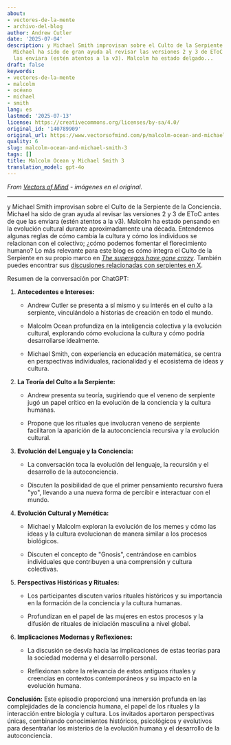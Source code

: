 ```yaml
---
about:
- vectores-de-la-mente
- archivo-del-blog
author: Andrew Cutler
date: '2025-07-04'
description: y Michael Smith improvisan sobre el Culto de la Serpiente de la Conciencia.
  Michael ha sido de gran ayuda al revisar las versiones 2 y 3 de EToC antes de que
  las enviara (estén atentos a la v3). Malcolm ha estado delgado...
draft: false
keywords:
- vectores-de-la-mente
- malcolm
- océano
- michael
- smith
lang: es
lastmod: '2025-07-13'
license: https://creativecommons.org/licenses/by-sa/4.0/
original_id: '140789909'
original_url: https://www.vectorsofmind.com/p/malcolm-ocean-and-michael-smith-3
quality: 6
slug: malcolm-ocean-and-michael-smith-3
tags: []
title: Malcolm Ocean y Michael Smith 3
translation_model: gpt-4o
---
```


*From [Vectors of Mind](https://www.vectorsofmind.com/p/malcolm-ocean-and-michael-smith-3) - imágenes en el original.*

---

y Michael Smith improvisan sobre el Culto de la Serpiente de la Conciencia. Michael ha sido de gran ayuda al revisar las versiones 2 y 3 de EToC antes de que las enviara (estén atentos a la v3). Malcolm ha estado pensando en la evolución cultural durante aproximadamente una década. Entendemos algunas reglas de cómo cambia la cultura y cómo los individuos se relacionan con el colectivo; ¿cómo podemos fomentar el florecimiento humano? Lo más relevante para este blog es cómo integra el Culto de la Serpiente en su propio marco en _[The superegos have gone crazy](https://malcolmocean.com/2023/07/superego-conflict-and-evolution/)_. También puedes encontrar sus [discusiones relacionadas con serpientes en X](https://twitter.com/search?q=%40malcolm_ocean%20vectorsofmind.com&src=typed_query).

Resumen de la conversación por ChatGPT:

  1. **Antecedentes e Intereses:**

     * Andrew Cutler se presenta a sí mismo y su interés en el culto a la serpiente, vinculándolo a historias de creación en todo el mundo.

     * Malcolm Ocean profundiza en la inteligencia colectiva y la evolución cultural, explorando cómo evoluciona la cultura y cómo podría desarrollarse idealmente.

     * Michael Smith, con experiencia en educación matemática, se centra en perspectivas individuales, racionalidad y el ecosistema de ideas y cultura.

  2. **La Teoría del Culto a la Serpiente:**

     * Andrew presenta su teoría, sugiriendo que el veneno de serpiente jugó un papel crítico en la evolución de la conciencia y la cultura humanas.

     * Propone que los rituales que involucran veneno de serpiente facilitaron la aparición de la autoconciencia recursiva y la evolución cultural.

  3. **Evolución del Lenguaje y la Conciencia:**

     * La conversación toca la evolución del lenguaje, la recursión y el desarrollo de la autoconciencia.

     * Discuten la posibilidad de que el primer pensamiento recursivo fuera "yo", llevando a una nueva forma de percibir e interactuar con el mundo.

  4. **Evolución Cultural y Memética:**

     * Michael y Malcolm exploran la evolución de los memes y cómo las ideas y la cultura evolucionan de manera similar a los procesos biológicos.

     * Discuten el concepto de "Gnosis", centrándose en cambios individuales que contribuyen a una comprensión y cultura colectivas.

  5. **Perspectivas Históricas y Rituales:**

     * Los participantes discuten varios rituales históricos y su importancia en la formación de la conciencia y la cultura humanas.

     * Profundizan en el papel de las mujeres en estos procesos y la difusión de rituales de iniciación masculina a nivel global.

  6. **Implicaciones Modernas y Reflexiones:**

     * La discusión se desvía hacia las implicaciones de estas teorías para la sociedad moderna y el desarrollo personal.

     * Reflexionan sobre la relevancia de estos antiguos rituales y creencias en contextos contemporáneos y su impacto en la evolución humana.

**Conclusión:** Este episodio proporcionó una inmersión profunda en las complejidades de la conciencia humana, el papel de los rituales y la interacción entre biología y cultura. Los invitados aportaron perspectivas únicas, combinando conocimientos históricos, psicológicos y evolutivos para desentrañar los misterios de la evolución humana y el desarrollo de la autoconciencia.